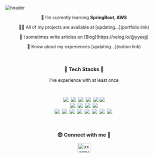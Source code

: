 <!--
**yyeejj/yyeejj** is a ✨ _special_ ✨ repository because its `README.md` (this file) appears on your GitHub profile.

Here are some ideas to get you started:

- 🔭 I’m currently working on ...
- 🌱 I’m currently learning ...
- 👯 I’m looking to collaborate on ...
- 🤔 I’m looking for help with ...
- 💬 Ask me about ...
- 📫 How to reach me: ...
- 😄 Pronouns: ...
- ⚡ Fun fact: ...
-->
![header](https://capsule-render.vercel.app/api?type=waving&color=timeAuto&height=250&section=header&text=YoungeunJin&fontSize=70)
<br/>
<p align="center">🌱 I’m currently learning <b>SpringBoot, AWS</b></p>
<p align="center">👩‍💻 All of my projects are available at [updating...](portfolio link)</p>
<p align="center">📝 I sometimes write articles on [Blog](https://velog.io/@yyeejj)</p> 
<p align="center">📄 Know about my experiences [updating...](notion link)</p>
<br/>
<h3 align="center">🐝 Tech Stacks 🐝</h3>
<p align="center">I've experience with at least once</p>
<br/>
<p align="center">
    <img src="https://img.shields.io/badge/Java-orange?style=flat-square&logo=Java&logoColor=white"/></a>&nbsp
    <img src="https://img.shields.io/badge/Python-3776AB?style=flat-square&logo=Python&logoColor=white"/></a>&nbsp
    <img src="https://img.shields.io/badge/C-A8B9CC?style=flat-square&logo=C&logoColor=white"/></a>&nbsp
    <img src="https://img.shields.io/badge/C++-00599C?style=flat-square&logo=C%2B%2B&logoColor=white"/></a>&nbsp
    <img src="https://img.shields.io/badge/Javascript-F7DF1E?style=flat-square&logo=JavaScript&logoColor=white"/></a>
    <img src="https://img.shields.io/badge/Css3-1572B6?style=flat-square&logo=CSS3&logoColor=white"/></a>
    <br/>
    <img src="https://img.shields.io/badge/SpringBoot-6DB33F?style=flat-square&logo=SpringBoot&logoColor=white"/></a>&nbsp
    <img src="https://img.shields.io/badge/Django-092E20?style=flat-square&logo=Django&logoColor=white"/></a>&nbsp
    <img src="https://img.shields.io/badge/Vue.js-4FC08D?style=flat-square&logo=Vue%2Ejs&logoColor=white"/></a>&nbsp
    <img src="https://img.shields.io/badge/Node.js-339933?style=flat-square&logo=Node%2Ejs&logoColor=white"/></a>
    <br/>
    <img src="https://img.shields.io/badge/Oracle-F80000?style=flat-square&logo=Oracle&logoColor=white"/></a>&nbsp
    <img src="https://img.shields.io/badge/MySql-4479A1?style=flat-square&logo=MySql&logoColor=white"/></a>&nbsp
    <img src="https://img.shields.io/badge/PostgreSql-4169E1?style=flat-square&logo=PostgreSql&logoColor=white"/></a>&nbsp
    <img src="https://img.shields.io/badge/Redis-DC382D?style=flat-square&logo=Redis&logoColor=white"/></a>&nbsp
    <img src="https://img.shields.io/badge/ApacheKafka-231F20?style=flat-square&logo=Apache%20Kafka&logoColor=white"/></a>&nbsp
    <img src="https://img.shields.io/badge/AWS-FF9900?style=flat-square&logo=AmazonAws&logoColor=white"/></a>&nbsp
    <img src="https://img.shields.io/badge/github-181717?style=flat-square&logo=github&logoColor=white"/></a>&nbsp
    <img src="https://img.shields.io/badge/gitlab-FC6D26?style=flat-square&logo=gitlab&logoColor=white"/></a>&nbsp
</p>
<br/>
<h3 align="center">😎 Connect with me 👏</h3>
<p align="center">
  <a href="https://twitter.com/xxxxxyye" target="blank"><img align="center" src="https://raw.githubusercontent.com/rahuldkjain/github-profile-readme-generator/master/src/images/icons/Social/twitter.svg" alt="xxxxxyye" height="30" width="40" /></a>
</p>

